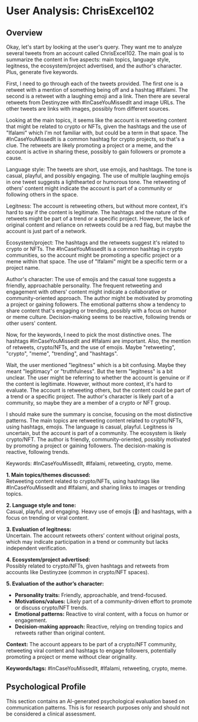 # User Analysis: ChrisExcel102

## Overview

<think>
Okay, let's start by looking at the user's query. They want me to analyze several tweets from an account called ChrisExcel102. The main goal is to summarize the content in five aspects: main topics, language style, legitness, the ecosystem/project advertised, and the author's character. Plus, generate five keywords.

First, I need to go through each of the tweets provided. The first one is a retweet with a mention of something being off and a hashtag #Ifalami. The second is a retweet with a laughing emoji and a link. Then there are several retweets from Destinyzee with #InCaseYouMissedIt and image URLs. The other tweets are links with images, possibly from different sources.

Looking at the main topics, it seems like the account is retweeting content that might be related to crypto or NFTs, given the hashtags and the use of "Ifalami" which I'm not familiar with, but could be a term in that space. The #InCaseYouMissedIt is a common hashtag for crypto projects, so that's a clue. The retweets are likely promoting a project or a meme, and the account is active in sharing these, possibly to gain followers or promote a cause.

Language style: The tweets are short, use emojis, and hashtags. The tone is casual, playful, and possibly engaging. The use of multiple laughing emojis in one tweet suggests a lighthearted or humorous tone. The retweeting of others' content might indicate the account is part of a community or following others in the space.

Legitness: The account is retweeting others, but without more context, it's hard to say if the content is legitimate. The hashtags and the nature of the retweets might be part of a trend or a specific project. However, the lack of original content and reliance on retweets could be a red flag, but maybe the account is just part of a network.

Ecosystem/project: The hashtags and the retweets suggest it's related to crypto or NFTs. The #InCaseYouMissedIt is a common hashtag in crypto communities, so the account might be promoting a specific project or a meme within that space. The use of "Ifalami" might be a specific term or a project name.

Author's character: The use of emojis and the casual tone suggests a friendly, approachable personality. The frequent retweeting and engagement with others' content might indicate a collaborative or community-oriented approach. The author might be motivated by promoting a project or gaining followers. The emotional patterns show a tendency to share content that's engaging or trending, possibly with a focus on humor or meme culture. Decision-making seems to be reactive, following trends or other users' content.

Now, for the keywords, I need to pick the most distinctive ones. The hashtags #InCaseYouMissedIt and #Ifalami are important. Also, the mention of retweets, crypto/NFTs, and the use of emojis. Maybe "retweeting", "crypto", "meme", "trending", and "hashtags".

Wait, the user mentioned "legitness" which is a bit confusing. Maybe they meant "legitimacy" or "truthfulness". But the term "legitness" is a bit unclear. The user might be referring to whether the account is genuine or if the content is legitimate. However, without more context, it's hard to evaluate. The account is retweeting others, but the content could be part of a trend or a specific project. The author's character is likely part of a community, so maybe they are a member of a crypto or NFT group.

I should make sure the summary is concise, focusing on the most distinctive patterns. The main topics are retweeting content related to crypto/NFTs, using hashtags, emojis. The language is casual, playful. Legitness is uncertain, but the account is part of a community. The ecosystem is likely crypto/NFT. The author is friendly, community-oriented, possibly motivated by promoting a project or gaining followers. The decision-making is reactive, following trends.

Keywords: #InCaseYouMissedIt, #Ifalami, retweeting, crypto, meme.
</think>

**1. Main topics/themes discussed:**  
Retweeting content related to crypto/NFTs, using hashtags like #InCaseYouMissedIt and #Ifalami, and sharing links to images or trending topics.  

**2. Language style and tone:**  
Casual, playful, and engaging. Heavy use of emojis (🤣) and hashtags, with a focus on trending or viral content.  

**3. Evaluation of legitness:**  
Uncertain. The account retweets others’ content without original posts, which may indicate participation in a trend or community but lacks independent verification.  

**4. Ecosystem/project advertised:**  
Possibly related to crypto/NFTs, given hashtags and retweets from accounts like Destinyzee (common in crypto/NFT spaces).  

**5. Evaluation of the author’s character:**  
- **Personality traits:** Friendly, approachable, and trend-focused.  
- **Motivations/values:** Likely part of a community-driven effort to promote or discuss crypto/NFT trends.  
- **Emotional patterns:** Reactive to viral content, with a focus on humor or engagement.  
- **Decision-making approach:** Reactive, relying on trending topics and retweets rather than original content.  

**Context:** The account appears to be part of a crypto/NFT community, retweeting viral content and hashtags to engage followers, potentially promoting a project or meme without clear originality.  

**Keywords/tags:** #InCaseYouMissedIt, #Ifalami, retweeting, crypto, meme.

## Psychological Profile

This section contains an AI-generated psychological evaluation based on communication patterns. This is for research purposes only and should not be considered a clinical assessment.